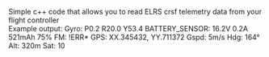 Simple c++ code that allows you to read ELRS crsf telemetry data from your flight controller    
Example output:
Gyro:   P0.2 R20.0   Y53.4
BATTERY_SENSOR: 16.2V   0.2A    521mAh  75%
FM: !ERR*
GPS: XX.345432, YY.711372       Gspd: 5m/s      Hdg: 164°       Alt: 320m Sat: 10
